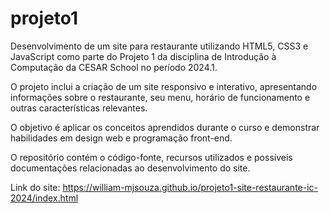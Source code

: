 # projeto1
Desenvolvimento de um site para restaurante utilizando HTML5, CSS3 e JavaScript como parte do Projeto 1 da disciplina de Introdução à Computação da CESAR School no período 2024.1.

O projeto inclui a criação de um site responsivo e interativo, apresentando informações sobre o restaurante, seu menu, horário de funcionamento e outras características relevantes.

O objetivo é aplicar os conceitos aprendidos durante o curso e demonstrar habilidades em design web e programação front-end.

O repositório contém o código-fonte, recursos utilizados e possíveis documentações relacionadas ao desenvolvimento do site.

Link do site: https://william-mjsouza.github.io/projeto1-site-restaurante-ic-2024/index.html
